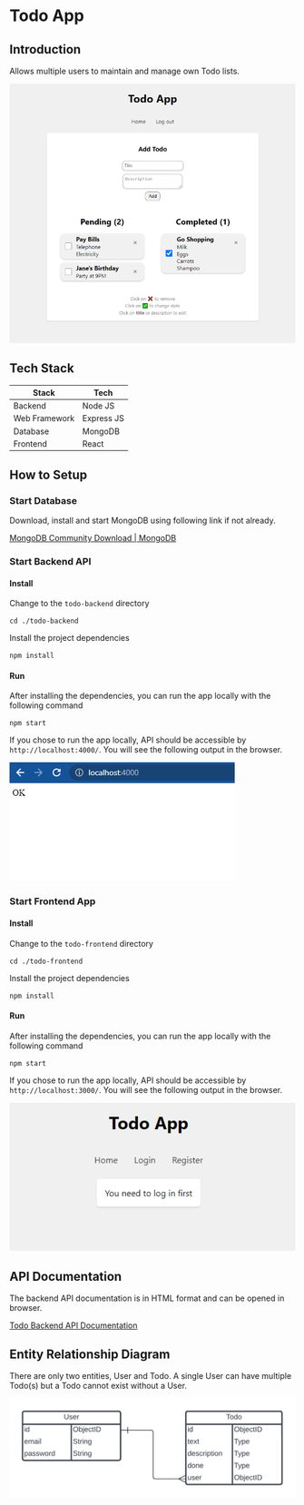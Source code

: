 # Todo App

## Introduction

Allows multiple users to maintain and manage own Todo lists.

![](assets/Todo%20App.png)

## Tech Stack

| Stack         | Tech       |
| ------------- | ---------- |
| Backend       | Node JS    |
| Web Framework | Express JS |
| Database      | MongoDB    |
| Frontend      | React      |

## How to Setup

### Start Database

Download, install and start MongoDB using following link if not already.

[MongoDB Community Download | MongoDB](https://www.mongodb.com/try/download/community)

### Start Backend API

#### Install

Change to the `todo-backend` directory

```
cd ./todo-backend
```

Install the project dependencies

```
npm install
```

#### Run

After installing the dependencies, you can run the app locally with the following command

```
npm start
```

If you chose to run the app locally, API should be accessible by `http://localhost:4000/`. You will see the following output in the browser.

![](assets/Screenshot%20Backend.png)

### Start Frontend App

#### Install

Change to the `todo-frontend` directory

```
cd ./todo-frontend
```

Install the project dependencies

```
npm install
```

#### Run

After installing the dependencies, you can run the app locally with the following command

```
npm start
```

If you chose to run the app locally, API should be accessible by `http://localhost:3000/`. You will see the following output in the browser.

![](assets/Screenshot%20Frontend.png)

## API Documentation

The backend API documentation is in HTML format and can be opened in browser.

[Todo Backend API Documentation](todo-backend\doc\index.html)

## Entity Relationship Diagram

There are only two entities, User and Todo. A single User can have multiple Todo(s) but a Todo cannot exist without a User.

![](assets/ToDo%20App%20ER%20Diagram.png)
